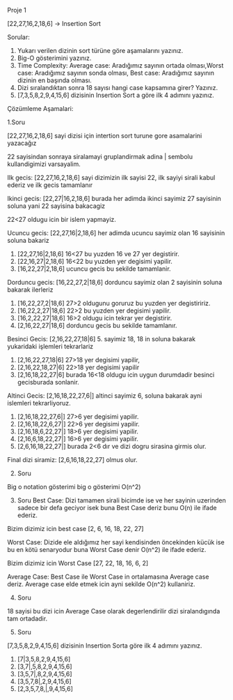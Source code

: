Proje 1

[22,27,16,2,18,6] -> Insertion Sort

Sorular: 

1. Yukarı verilen dizinin sort türüne göre aşamalarını yazınız.
2. Big-O gösterimini yazınız.
3. Time Complexity: Average case: Aradığımız sayının ortada olması,Worst case: Aradığımız sayının sonda olması, Best case: Aradığımız sayının dizinin en başında olması.
4. Dizi sıralandıktan sonra 18 sayısı hangi case kapsamına girer? Yazınız.
5. [7,3,5,8,2,9,4,15,6] dizisinin Insertion Sort a göre ilk 4 adımını yazınız.

Çözümleme Aşamalari: 

1.Soru

[22,27,16,2,18,6] sayi dizisi için intertion sort turune gore asamalarini yazacağız

22 sayisindan sonraya siralamayi gruplandirmak adina | sembolu kullandigimizi varsayalim. 


Ilk gecis: [22,27,16,2,18,6]  sayi dizimizin ilk sayisi 22, ilk sayiyi sirali kabul ederiz ve ilk gecis tamamlanır


Ikinci gecis: [22,27|16,2,18,6] burada her adimda ikinci sayimiz 27 sayisinin soluna yani 22 sayisina bakacagiz

 22<27 oldugu icin bir islem yapmayiz.

Ucuncu gecis: [22,27,16|2,18,6] her adimda ucuncu sayimiz olan 16 sayisinin soluna bakariz 

1. [22,27,16|2,18,6]  16<27 bu yuzden 16 ve 27 yer degistirir.
2. [22,16,27|2,18,6]  16<22 bu yuzden yer degisimi yapilir.
3. [16,22,27|2,18,6]  ucuncu gecis bu sekilde tamamlanir.


Dorduncu gecis: [16,22,27,2|18,6] dorduncu sayimiz olan 2 sayisinin soluna bakarak ilerleriz 

1. [16,22,27,2|18,6] 27>2 oldugunu goruruz bu yuzden yer degistiririz.
2. [16,22,2,27|18,6] 22>2 bu yuzden yer degisimi yapilir.
3. [16,2,22,27|18,6] 16>2 oldugu icin tekrar yer degistirir. 
4. [2,16,22,27|18,6] dorduncu gecis bu sekilde tamamlanır.


Besinci Gecis: [2,16,22,27,18|6] 5. sayimiz 18, 18 in soluna bakarak yukaridaki işlemleri tekrarlariz 

1. [2,16,22,27,18|6]  27>18 yer degisimi yapilir, 
2. [2,16,22,18,27|6] 22>18 yer degisimi yapilir
3. [2,16,18,22,27|6] burada 16<18 oldugu icin uygun durumdadir besinci gecisburada sonlanir.


Altinci Gecis: [2,16,18,22,27,6|] altinci sayimiz 6, soluna bakarak ayni islemleri tekrarliyoruz.
1. [2,16,18,22,27,6|] 27>6 yer degisimi yapilir.
2. [2,16,18,22,6,27|] 22>6 yer degisimi yapilir.
3. [2,16,18,6,22,27|] 18>6 yer degisimi yapilir.
4. [2,16,6,18,22,27|] 16>6 yer degisimi yapilir.
5. [2,6,16,18,22,27|] burada 2<6 dır ve dizi dogru sirasina girmis olur.

Final dizi siramiz: [2,6,16,18,22,27] olmus olur. 


2. Soru 

Big o notation gösterimi big o gösterimi O(n^2)

3. Soru
Best Case: Dizi tamamen sirali bicimde ise ve her sayinin uzerinden sadece bir defa geciyor isek buna Best Case deriz bunu O(n) ile ifade ederiz.

Bizim dizimiz icin best case [2, 6, 16, 18, 22, 27]

Worst Case: Dizide ele aldığımız her sayi kendisinden öncekinden kücük ise bu en kötü senaryodur buna Worst Case denir  O(n^2) ile ifade ederiz.

Bizim dizimiz icin Worst Case [27, 22, 18, 16, 6, 2]  

Average Case: Best Case ile Worst Case in ortalamasına Average case deriz. Average case elde etmek icin ayni sekilde O(n^2) kullaniriz.

4. Soru 

18 sayisi bu dizi icin  Average Case olarak degerlendirilir dizi siralandıgında tam ortadadir.

5. Soru 

[7,3,5,8,2,9,4,15,6] dizisinin Insertion Sorta göre ilk 4 adımını yazınız.

1. [7|3,5,8,2,9,4,15,6]
2. [3,7|,5,8,2,9,4,15,6]
3. [3,5,7|,8,2,9,4,15,6]
4. [3,5,7,8|,2,9,4,15,6]
5. [2,3,5,7,8,|,9,4,15,6]



